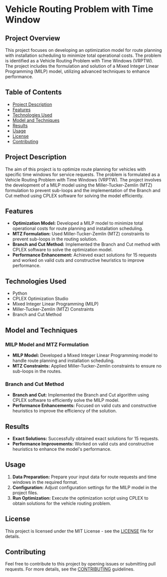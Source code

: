 # Vehicle Routing Problem with Time Window

## Project Overview

This project focuses on developing an optimization model for route planning with installation scheduling to minimize total operational costs. The problem is identified as a Vehicle Routing Problem with Time Windows (VRPTW). The project includes the formulation and solution of a Mixed Integer Linear Programming (MILP) model, utilizing advanced techniques to enhance performance.

## Table of Contents

- [Project Description](#project-description)
- [Features](#features)
- [Technologies Used](#technologies-used)
- [Model and Techniques](#model-and-techniques)
- [Results](#results)
- [Usage](#usage)
- [License](#license)
- [Contributing](#contributing)

## Project Description

The aim of this project is to optimize route planning for vehicles with specific time windows for service requests. The problem is formulated as a Vehicle Routing Problem with Time Windows (VRPTW). The project involves the development of a MILP model using the Miller-Tucker-Zemlin (MTZ) formulation to prevent sub-loops and the implementation of the Branch and Cut method using CPLEX software for solving the model efficiently.

## Features

- **Optimization Model:** Developed a MILP model to minimize total operational costs for route planning and installation scheduling.
- **MTZ Formulation:** Used Miller-Tucker-Zemlin (MTZ) constraints to prevent sub-loops in the routing solution.
- **Branch and Cut Method:** Implemented the Branch and Cut method with CPLEX software to solve the optimization model.
- **Performance Enhancement:** Achieved exact solutions for 15 requests and worked on valid cuts and constructive heuristics to improve performance.

## Technologies Used

- Python
- CPLEX Optimization Studio
- Mixed Integer Linear Programming (MILP)
- Miller-Tucker-Zemlin (MTZ) Constraints
- Branch and Cut Method

## Model and Techniques

### MILP Model and MTZ Formulation

- **MILP Model:** Developed a Mixed Integer Linear Programming model to handle route planning and installation scheduling.
- **MTZ Constraints:** Applied Miller-Tucker-Zemlin constraints to ensure no sub-loops in the routes.

### Branch and Cut Method

- **Branch and Cut:** Implemented the Branch and Cut algorithm using CPLEX software to efficiently solve the MILP model.
- **Performance Enhancements:** Focused on valid cuts and constructive heuristics to improve the efficiency of the solution.

## Results

- **Exact Solutions:** Successfully obtained exact solutions for 15 requests.
- **Performance Improvements:** Worked on valid cuts and constructive heuristics to enhance the model's performance.

## Usage

1. **Data Preparation:** Prepare your input data for route requests and time windows in the required format.
2. **Configuration:** Adjust configuration settings for the MILP model in the project files.
3. **Run Optimization:** Execute the optimization script using CPLEX to obtain solutions for the vehicle routing problem.

## License

This project is licensed under the MIT License - see the [LICENSE](LICENSE) file for details.

## Contributing

Feel free to contribute to this project by opening issues or submitting pull requests. For more details, see the [CONTRIBUTING](CONTRIBUTING.md) guidelines.
